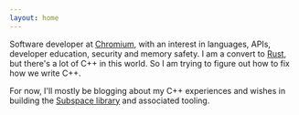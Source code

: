 ```yaml
---
layout: home
---
```

Software developer at [Chromium](https://www.chromium.org/Home/), with an interest in languages, APIs, developer education, security and memory safety. I am a convert to [Rust](https://www.rust-lang.org/), but there's a lot of C++ in this world. So I am trying to figure out how to fix how we write C++.

For now, I'll mostly be blogging about my C++ experiences and wishes in building the [Subspace library](https://github.com/chromium/subspace) and associated tooling.

